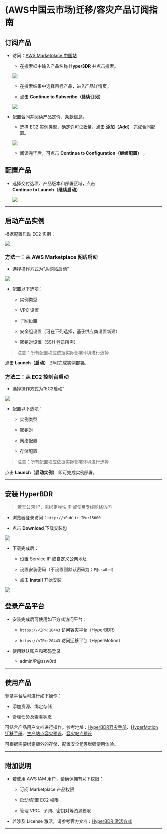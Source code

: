 # **(AWS中国云市场)迁移/容灾产品订阅指南**

## 订阅产品

* 访问：[AWS Marketplace 中国站](https://awsmarketplace.amazonaws.cn/marketplace)

  * 在搜索框中输入产品名称 **HyperBDR** 并点击搜索。

  ![](./images/awschinacloudmarket_migration_disasterrecoveryproductsubscriptionguide-subscribetoproducts-1.png)

  * 在搜索结果中选择目标产品，进入产品详情页。

  * 点击 **Continue to Subscribe（继续订阅）**

  ![](./images/awschinacloudmarket_migration_disasterrecoveryproductsubscriptionguide-subscribetoproducts-2.png)

* 配置合同并阅读产品定价、条款信息。

  * 选择 EC2 实例类型，确定许可证数量，点击 **添加（Add）** 完成合同配置。

  ![](./images/awschinacloudmarket_migration_disasterrecoveryproductsubscriptionguide-subscribetoproducts-3.png)

  * 阅读完毕后，可点击 **Continue to Configuration（继续配置）** 。

## 配置产品

* 选择交付选项、产品版本和部署区域，点击 **Continue to Launch（继续启动）**

  ![](./images/awschinacloudmarket_migration_disasterrecoveryproductsubscriptionguide-configureproduct-1.png)


***

## 启动产品实例

根据配置启动 EC2 实例：

![](./images/awschinacloudmarket_migration_disasterrecoveryproductsubscriptionguide-startaproductexample-1.png)

### 方法一：从 AWS Marketplace 网站启动

* 选择操作方式为“从网站启动”

![](./images/awschinacloudmarket_migration_disasterrecoveryproductsubscriptionguide-startaproductexample-2.png)

* 配置以下选项：

  * 实例类型

  * VPC 设置

  * 子网设置

  * 安全组设置（可在下列选择，基于供应商设置新建）

  * 密钥对设置（SSH 登录所需）

> 注意：所有配置项应依据实际部署环境进行选择

点击 **Launch（启动）** 即可完成实例部署。

### 方法二：从 EC2 控制台启动

* 选择操作方式为“EC2启动”

![](./images/awschinacloudmarket_migration_disasterrecoveryproductsubscriptionguide-startaproductexample-3.png)

* 配置以下选项：

  * 实例类型

  * 密钥对

  * 网络配置

  * 存储配置

> 注意：所有配置项应依据实际部署环境进行选择

点击 **Launch（启动实例）** 即可完成实例部署。

***

## 安装 HyperBDR

> 若无公网 IP，需绑定弹性 IP 或使用专线网络访问

* 浏览器登录访问：`http://<Public-IP>:15000`

* 点击 **Download** 下载安装包

![](./images/awschinacloudmarket_migration_disasterrecoveryproductsubscriptionguide-installhyperbdr-1.png)

* 下载完成后：

  * 设置 Service IP 或自定义公网地址

  * 设置安装密码（不设置则默认密码为：`P@ssw0rd`）

  * 点击 **Install** 开始安装

![](./images/awschinacloudmarket_migration_disasterrecoveryproductsubscriptionguide-installhyperbdr-2.png)

## 登录产品平台

* 安装完成后可使用如下方式访问平台：

  * `https://<IP>:10443` 访问容灾平台（HyperBDR）

  * `https://<IP>:20443` 访问迁移平台（HyperMotion）

* 使用默认账户和密码登录
  * admin/P@ssw0rd

***

## 使用产品

登录平台后可进行如下操作：

* 添加资源、绑定存储

* 管理任务及查看状态

可结合产品用户文档进行操作。参考地址：[HyperBDR容灾手册](../dr/)、[HyperMotion迁移手册](../migration/)、[生产站点容灾预设](../poc/aws-pre-settings.html)、[容灾站点预设](../poc/aws-target-pre-settings.html)

可根据需要绑定额外的存储、配置安全组等增强使用体验。

***

## 附加说明

* 若使用 AWS IAM 用户，请确保拥有以下权限：

  * 订阅 Marketplace 产品权限

  * 启动/配置 EC2 权限

  * 管理 VPC、子网、密钥对等资源权限

* 若涉及 License 激活，请参考官方文档：[HyperBDR 激活方式](../poc/hyperbdr-vmware-pre-settings.html#%E7%94%B3%E8%AF%B7hyperbdr%E6%8E%88%E6%9D%83)



***

